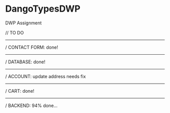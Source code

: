 # DangoTypesDWP
DWP Assignment

// TO DO
__________________________
  / CONTACT FORM: done!
__________________________    
  / DATABASE: done!
__________________________
  / ACCOUNT: update address needs fix
__________________________
  / CART: done!
__________________________
  / BACKEND: 94% done...
  
